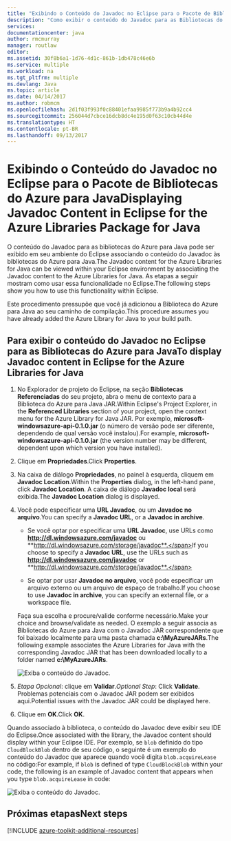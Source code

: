 ```yaml
---
title: "Exibindo o Conteúdo do Javadoc no Eclipse para o Pacote de Bibliotecas do Azure para Java"
description: "Como exibir o conteúdo do Javadoc para as Bibliotecas do Azure no Eclipse."
services: 
documentationcenter: java
author: rmcmurray
manager: routlaw
editor: 
ms.assetid: 30f8b6a1-1d76-4d1c-861b-1db478c46e6b
ms.service: multiple
ms.workload: na
ms.tgt_pltfrm: multiple
ms.devlang: Java
ms.topic: article
ms.date: 04/14/2017
ms.author: robmcm
ms.openlocfilehash: 2d1f03f993f0c88401efaa9985f773b9a4b92cc4
ms.sourcegitcommit: 256044d7cbce16dcb8dc4e195d0f63c10cb44d4e
ms.translationtype: HT
ms.contentlocale: pt-BR
ms.lasthandoff: 09/13/2017
---
```

# <a name="displaying-javadoc-content-in-eclipse-for-the-azure-libraries-package-for-java"></a><span data-ttu-id="9c463-103">Exibindo o Conteúdo do Javadoc no Eclipse para o Pacote de Bibliotecas do Azure para Java</span><span class="sxs-lookup"><span data-stu-id="9c463-103">Displaying Javadoc Content in Eclipse for the Azure Libraries Package for Java</span></span>

<span data-ttu-id="9c463-104">O conteúdo do Javadoc para as bibliotecas do Azure para Java pode ser exibido em seu ambiente do Eclipse associando o conteúdo do Javadoc às bibliotecas do Azure para Java.</span><span class="sxs-lookup"><span data-stu-id="9c463-104">The Javadoc content for the Azure Libraries for Java can be viewed within your Eclipse environment by associating the Javadoc content to the Azure Libraries for Java.</span></span> <span data-ttu-id="9c463-105">As etapas a seguir mostram como usar essa funcionalidade no Eclipse.</span><span class="sxs-lookup"><span data-stu-id="9c463-105">The following steps show you how to use this functionality within Eclipse.</span></span>

<span data-ttu-id="9c463-106">Este procedimento pressupõe que você já adicionou a Biblioteca do Azure para Java ao seu caminho de compilação.</span><span class="sxs-lookup"><span data-stu-id="9c463-106">This procedure assumes you have already added the Azure Library for Java to your build path.</span></span>

## <a name="to-display-javadoc-content-in-eclipse-for-the-azure-libraries-for-java"></a><span data-ttu-id="9c463-107">Para exibir o conteúdo do Javadoc no Eclipse para as Bibliotecas do Azure para Java</span><span class="sxs-lookup"><span data-stu-id="9c463-107">To display Javadoc content in Eclipse for the Azure Libraries for Java</span></span>

1. <span data-ttu-id="9c463-108">No Explorador de projeto do Eclipse, na seção **Bibliotecas Referenciadas** do seu projeto, abra o menu de contexto para a Biblioteca do Azure para Java JAR.</span><span class="sxs-lookup"><span data-stu-id="9c463-108">Within Eclipse's Project Explorer, in the **Referenced Libraries** section of your project, open the context menu for the Azure Library for Java JAR.</span></span> <span data-ttu-id="9c463-109">Por exemplo, **microsoft-windowsazure-api-0.1.0.jar** (o número de versão pode ser diferente, dependendo de qual versão você instalou).</span><span class="sxs-lookup"><span data-stu-id="9c463-109">For example, **microsoft-windowsazure-api-0.1.0.jar** (the version number may be different, dependent upon which version you have installed).</span></span>

1. <span data-ttu-id="9c463-110">Clique em **Propriedades**.</span><span class="sxs-lookup"><span data-stu-id="9c463-110">Click **Properties**.</span></span>

1. <span data-ttu-id="9c463-111">Na caixa de diálogo **Propriedades**, no painel à esquerda, cliquem em **Javadoc Location**.</span><span class="sxs-lookup"><span data-stu-id="9c463-111">Within the **Properties** dialog, in the left-hand pane, click **Javadoc Location**.</span></span> <span data-ttu-id="9c463-112">A caixa de diálogo **Javadoc local** será exibida.</span><span class="sxs-lookup"><span data-stu-id="9c463-112">The **Javadoc Location** dialog is displayed.</span></span>

1. <span data-ttu-id="9c463-113">Você pode especificar uma **URL Javadoc**, ou um **Javadoc no arquivo**.</span><span class="sxs-lookup"><span data-stu-id="9c463-113">You can specify a **Javadoc URL**, or a **Javadoc in archive**.</span></span>

   * <span data-ttu-id="9c463-114">Se você optar por especificar uma **URL Javadoc**, use URLs como **http://dl.windowsazure.com/javadoc** ou **http://dl.windowsazure.com/storage/javadoc**.</span><span class="sxs-lookup"><span data-stu-id="9c463-114">If you choose to specify a **Javadoc URL**, use the URLs such as **http://dl.windowsazure.com/javadoc** or **http://dl.windowsazure.com/storage/javadoc**.</span></span>

   * <span data-ttu-id="9c463-115">Se optar por usar **Javadoc no arquivo**, você pode especificar um arquivo externo ou um arquivo de espaço de trabalho.</span><span class="sxs-lookup"><span data-stu-id="9c463-115">If you choose to use **Javadoc in archive**, you can specify an external file, or a workspace file.</span></span>

   <span data-ttu-id="9c463-116">Faça sua escolha e procure/valide conforme necessário.</span><span class="sxs-lookup"><span data-stu-id="9c463-116">Make your choice and browse/validate as needed.</span></span> <span data-ttu-id="9c463-117">O exemplo a seguir associa as Bibliotecas do Azure para Java com o Javadoc JAR correspondente que foi baixado localmente para uma pasta chamada **c:\MyAzureJARs**.</span><span class="sxs-lookup"><span data-stu-id="9c463-117">The following example associates the Azure Libraries for Java with the corresponding Javadoc JAR that has been downloaded locally to a folder named **c:\MyAzureJARs**.</span></span>

   ![Exiba o conteúdo do Javadoc.][ic553487]

1. <span data-ttu-id="9c463-119">*Etapa Opcional*: clique em **Validar**.</span><span class="sxs-lookup"><span data-stu-id="9c463-119">*Optional Step*: Click **Validate**.</span></span> <span data-ttu-id="9c463-120">Problemas potenciais com o Javadoc JAR podem ser exibidos aqui.</span><span class="sxs-lookup"><span data-stu-id="9c463-120">Potential issues with the Javadoc JAR could be displayed here.</span></span>

1. <span data-ttu-id="9c463-121">Clique em **OK**.</span><span class="sxs-lookup"><span data-stu-id="9c463-121">Click **OK**.</span></span>

<span data-ttu-id="9c463-122">Quando associado à biblioteca, o conteúdo do Javadoc deve exibir seu IDE do Eclipse.</span><span class="sxs-lookup"><span data-stu-id="9c463-122">Once associated with the library, the Javadoc content should display within your Eclipse IDE.</span></span> <span data-ttu-id="9c463-123">Por exemplo, se `blob` definido do tipo `CloudBlockBlob` dentro de seu código, o seguinte é um exemplo do conteúdo do Javadoc que aparece quando você digita `blob.acquireLease` no código:</span><span class="sxs-lookup"><span data-stu-id="9c463-123">For example, if `blob` is defined of type `CloudBlockBlob` within your code, the following is an example of Javadoc content that appears when you type `blob.acquireLease` in code:</span></span>

![Exiba o conteúdo do Javadoc.][ic553488]

## <a name="next-steps"></a><span data-ttu-id="9c463-125">Próximas etapas</span><span class="sxs-lookup"><span data-stu-id="9c463-125">Next steps</span></span>

[!INCLUDE [azure-toolkit-additional-resources](../includes/azure-toolkit-additional-resources.md)]

<!-- URL List -->

<!-- Legacy MSDN URL = https://msdn.microsoft.com/library/azure/hh698319.aspx -->

<!-- IMG List -->

[ic553487]: media/azure-toolkit-for-eclipse-displaying-javadoc-content-for-azure-libraries/ic553487.png
[ic553488]: media/azure-toolkit-for-eclipse-displaying-javadoc-content-for-azure-libraries/ic553488.png
